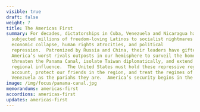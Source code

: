 ```yaml
---
visible: true
draft: false
weight: 7
title: The Americas First
summary: For decades, dictatorships in Cuba, Venezuela and Nicaragua have
  subjected millions of freedom-loving Latinos to socialist nightmares marked by
  economic collapse, human rights atrocities, and political
  repression.  Patronized by Russia and China, their leaders have gifted
  America’s worst rivals outposts in our hemisphere to surveil the homeland,
  threaten the Panama Canal, isolate Taiwan diplomatically, and extend their
  regional influence.  The United States must hold these repressive regimes to
  account, protect our friends in the region, and treat the regimes of Cuba and
  Venezuela as the pariahs they are.  America’s security begins in the Americas.
image: /img/focus/panama-canal.jpg
memorandums: americas-first
accordions: americas-first
updates: americas-first
---
```

